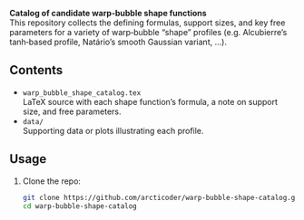 **Catalog of candidate warp‐bubble shape functions**  
This repository collects the defining formulas, support sizes, and key free parameters for a variety of warp‐bubble “shape” profiles (e.g. Alcubierre’s tanh‐based profile, Natário’s smooth Gaussian variant, …).

## Contents

- `warp_bubble_shape_catalog.tex`  
  LaTeX source with each shape function’s formula, a note on support size, and free parameters.
- `data/`  
  Supporting data or plots illustrating each profile.


## Usage

1. Clone the repo:  
   ```bash
   git clone https://github.com/arcticoder/warp-bubble-shape-catalog.git
   cd warp-bubble-shape-catalog
